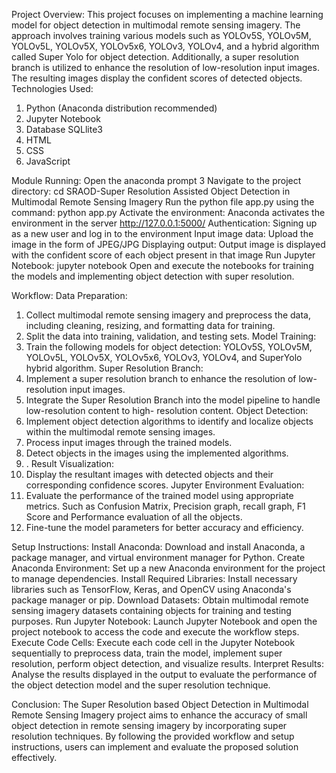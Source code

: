 Project Overview:
This project focuses on implementing a machine learning model for object detection in multimodal remote sensing imagery. The approach involves training various models such as YOLOv5S, YOLOv5M, YOLOv5L, YOLOv5X, YOLOv5x6, YOLOv3, YOLOv4, and a hybrid algorithm called Super Yolo for object detection. Additionally, a super resolution branch is utilized to enhance the resolution of low-resolution input images. The resulting images display the confident scores of detected objects.
Technologies Used:
1.	Python (Anaconda distribution recommended)
2.	Jupyter Notebook
3.	Database SQLlite3
4.	HTML
5.	CSS
6.	JavaScript




Module Running:
Open the anaconda prompt 3 
Navigate to the project directory: cd SRAOD-Super Resolution Assisted Object Detection in Multimodal Remote Sensing Imagery
Run the python file app.py using the command: python app.py
Activate the environment: Anaconda activates the environment in the server http://127.0.0.1:5000/
Authentication: Signing up as a new user and log in to the environment
Input image data: Upload the image in the form of JPEG/JPG
Displaying output: Output image is displayed with the confident score of each object present in that image
Run Jupyter Notebook: jupyter notebook
Open and execute the notebooks for training the models and implementing object detection with super resolution.




Workflow:
Data Preparation:
1.	Collect multimodal remote sensing imagery and preprocess the data, including cleaning, resizing, and formatting data for training.
2.	Split the data into training, validation, and testing sets.
Model Training:
1.	Train the following models for object detection: YOLOv5S, YOLOv5M, YOLOv5L, YOLOv5X, YOLOv5x6, YOLOv3, YOLOv4, and SuperYolo hybrid algorithm.
Super Resolution Branch:
1.	Implement a super resolution branch to enhance the resolution of low-resolution input images.
2.	Integrate the Super Resolution Branch into the model pipeline to handle low-resolution content to high- resolution content.
Object Detection:
1.	Implement object detection algorithms to identify and localize objects within the multimodal remote sensing images.
2.	Process input images through the trained models.
3.	Detect objects in the images using the implemented algorithms.
4.	.
Result Visualization:
1.	Display the resultant images with detected objects and their corresponding confidence scores.
Jupyter Environment
Evaluation:
1.	Evaluate the performance of the trained model using appropriate metrics. Such as Confusion Matrix, Precision graph, recall graph, F1 Score and Performance evaluation of all the objects. 
2.	Fine-tune the model parameters for better accuracy and efficiency.





Setup Instructions:
Install Anaconda:
Download and install Anaconda, a package manager, and virtual environment manager for Python.
Create Anaconda Environment:
Set up a new Anaconda environment for the project to manage dependencies.
Install Required Libraries:
Install necessary libraries such as TensorFlow, Keras, and OpenCV using Anaconda's package manager or pip.
Download Datasets:
Obtain multimodal remote sensing imagery datasets containing objects for training and testing purposes.
Run Jupyter Notebook:
Launch Jupyter Notebook and open the project notebook to access the code and execute the workflow steps.
Execute Code Cells:
Execute each code cell in the Jupyter Notebook sequentially to preprocess data, train the model, implement super resolution, perform object detection, and visualize results.
Interpret Results:
Analyse the results displayed in the output to evaluate the performance of the object detection model and the super resolution technique.


Conclusion:
The Super Resolution based Object Detection in Multimodal Remote Sensing Imagery project aims to enhance the accuracy of small object detection in remote sensing imagery by incorporating super resolution techniques. By following the provided workflow and setup instructions, users can implement and evaluate the proposed solution effectively.
